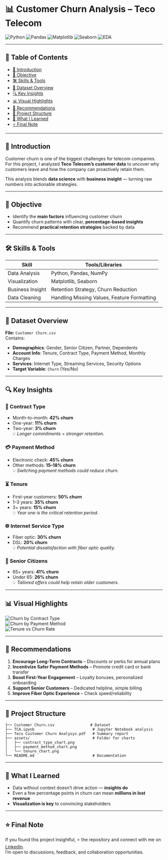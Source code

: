 # 📊 Customer Churn Analysis – Teco Telecom

![Python](https://img.shields.io/badge/Python-3776AB?style=for-the-badge&logo=python&logoColor=white)
![Pandas](https://img.shields.io/badge/Pandas-150458?style=for-the-badge&logo=pandas&logoColor=white)
![Matplotlib](https://img.shields.io/badge/Matplotlib-11557c?style=for-the-badge)
![Seaborn](https://img.shields.io/badge/Seaborn-4C8CBF?style=for-the-badge)
![EDA](https://img.shields.io/badge/EDA-Data%20Exploration-orange?style=for-the-badge)

---

## 📌 Table of Contents
- [👋 Introduction](#-introduction)
- [🎯 Objective](#-objective)
- [🛠 Skills & Tools](#-skills--tools)
- [📂 Dataset Overview](#-dataset-overview)
- [🔍 Key Insights](#-key-insights)
- [📊 Visual Highlights](#-visual-highlights)
- [🚀 Recommendations](#-recommendations)
- [📂 Project Structure](#-project-structure)
- [💭 What I Learned](#-what-i-learned)
- [⭐ Final Note](#-final-note)

---

## 👋 Introduction  
Customer churn is one of the biggest challenges for telecom companies.  
For this project, I analyzed **Teco Telecom’s customer data** to uncover why customers leave and how the company can proactively retain them.  

This analysis blends **data science** with **business insight** — turning raw numbers into actionable strategies.

---

## 🎯 Objective  
- Identify the **main factors** influencing customer churn  
- Quantify churn patterns with clear, **percentage-based insights**  
- Recommend **practical retention strategies** backed by data  

---

## 🛠 Skills & Tools  
| **Skill**                | **Tools/Libraries** |
|--------------------------|--------------------|
| Data Analysis            | Python, Pandas, NumPy |
| Visualization            | Matplotlib, Seaborn |
| Business Insight         | Retention Strategy, Churn Reduction |
| Data Cleaning            | Handling Missing Values, Feature Formatting |

---

## 📂 Dataset Overview  
**File:** `Customer Churn.csv`  
Contains:  
- **Demographics**: Gender, Senior Citizen, Partner, Dependents  
- **Account Info**: Tenure, Contract Type, Payment Method, Monthly Charges  
- **Services**: Internet Type, Streaming Services, Security Options  
- **Target Variable**: `Churn` (Yes/No)  

---

## 🔍 Key Insights  

### 📅 Contract Type  
- Month-to-month: **42% churn**  
- One-year: **11% churn**  
- Two-year: **3% churn**  
💡 *Longer commitments = stronger retention.*  

### 💳 Payment Method  
- Electronic check: **45% churn**  
- Other methods: **15–18% churn**  
💡 *Switching payment methods could reduce churn.*  

### ⏳ Tenure  
- First-year customers: **50% churn**  
- 1–3 years: **35% churn**  
- 3+ years: **15% churn**  
💡 *Year one is the critical retention period.*  

### 🌐 Internet Service Type  
- Fiber optic: **30% churn**  
- DSL: **20% churn**  
💡 *Potential dissatisfaction with fiber optic quality.*  

### 👴 Senior Citizens  
- 65+ years: **41% churn**  
- Under 65: **26% churn**  
💡 *Tailored offers could help retain older customers.*  

---

## 📊 Visual Highlights  

![Churn by Contract Type](assets/contract_type_chart.png)  
![Churn by Payment Method](assets/payment_method_chart.png)  
![Tenure vs Churn Rate](assets/tenure_chart.png)  

---

## 🚀 Recommendations  
1. **Encourage Long-Term Contracts** – Discounts or perks for annual plans  
2. **Incentivize Safer Payment Methods** – Promote credit card or bank transfer  
3. **Boost First-Year Engagement** – Loyalty bonuses, personalized onboarding  
4. **Support Senior Customers** – Dedicated helpline, simple billing  
5. **Improve Fiber Optic Experience** – Check speed/reliability  

---

## 📂 Project Structure  
```
├── Customer Churn.csv                # Dataset
├── TCA.ipynb                          # Jupyter Notebook analysis
├── Teco Customer Churn Analysys.pdf   # Summary report
├── assets/                            # Folder for charts
│   ├── contract_type_chart.png
│   ├── payment_method_chart.png
│   └── tenure_chart.png
└── README.md                          # Documentation
```

---

## 💭 What I Learned  
- Data without context doesn’t drive action — **insights do**  
- Even a few percentage points in churn can mean **millions in lost revenue**  
- **Visualization is key** to convincing stakeholders  

---

## ⭐ Final Note  
If you found this project insightful, ⭐ the repository and connect with me on [LinkedIn](https://www.linkedin.com/in/kasif-ahmed2704/).  
I’m open to discussions, feedback, and collaboration opportunities.  
